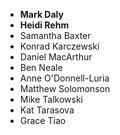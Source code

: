 - **Mark Daly**
- **Heidi Rehm**
- Samantha Baxter
- Konrad Karczewski
- Daniel MacArthur
- Ben Neale
- Anne O'Donnell-Luria
- Matthew Solomonson
- Mike Talkowski
- Kat Tarasova
- Grace Tiao
